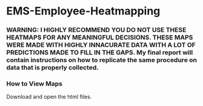 # EMS-Employee-Heatmapping

### WARNING: I HIGHLY RECOMMEND YOU DO NOT USE THESE HEATMAPS FOR ANY MEANINGFUL DECISIONS. THESE MAPS WERE MADE WITH HIGHLY INNACURATE DATA WITH A LOT OF PREDICTIONS MADE TO FILL IN THE GAPS. My final report will contain instructions on how to replicate the same procedure on data that is properly collected.

### How to View Maps
Download and open the html files.
